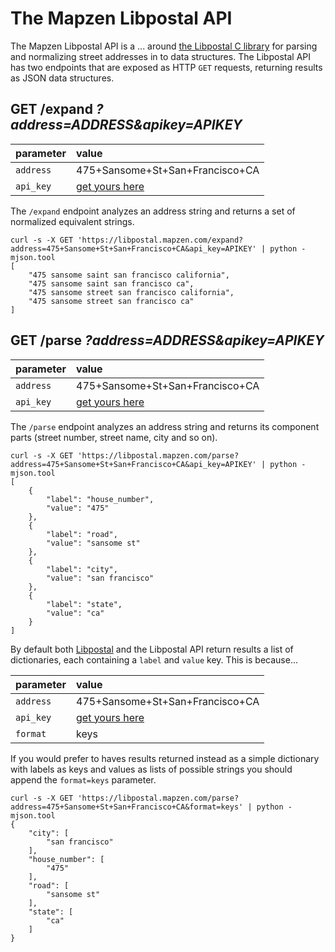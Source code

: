 # The Mapzen Libpostal API

The Mapzen Libpostal API is a ... around [the Libpostal C library](https://github.com/openvenues/libpostal) for parsing and normalizing street addresses in to data structures. The Libpostal API has two endpoints that are exposed as HTTP `GET` requests, returning results as JSON data structures.

## GET /expand _?address=ADDRESS&apikey=APIKEY_

|parameter|value|
| :--- | :--- |
| `address` | 475+Sansome+St+San+Francisco+CA |
| `api_key` | [get yours here](https://mapzen.com/developers) |

The `/expand` endpoint analyzes an address string and returns a set of normalized equivalent strings.

```
curl -s -X GET 'https://libpostal.mapzen.com/expand?address=475+Sansome+St+San+Francisco+CA&api_key=APIKEY' | python -mjson.tool
[
    "475 sansome saint san francisco california",
    "475 sansome saint san francisco ca",
    "475 sansome street san francisco california",
    "475 sansome street san francisco ca"
]
```

## GET /parse _?address=ADDRESS&apikey=APIKEY_

|parameter|value|
| :--- | :--- |
| `address` | 475+Sansome+St+San+Francisco+CA |
| `api_key` | [get yours here](https://mapzen.com/developers) |

The `/parse` endpoint analyzes an address string and returns its component parts (street number, street name, city and so on). 

```
curl -s -X GET 'https://libpostal.mapzen.com/parse?address=475+Sansome+St+San+Francisco+CA&api_key=APIKEY' | python -mjson.tool
[
    {
        "label": "house_number",
        "value": "475"
    },
    {
        "label": "road",
        "value": "sansome st"
    },
    {
        "label": "city",
        "value": "san francisco"
    },
    {
        "label": "state",
        "value": "ca"
    }
]
```

By default both [Libpostal](https://github.com/openvenues/libpostal) and the Libpostal API return results a list of dictionaries, each containing a `label` and `value` key. This is because...

|parameter|value|
| :--- | :--- |
| `address` | 475+Sansome+St+San+Francisco+CA |
| `api_key` | [get yours here](https://mapzen.com/developers) |
| `format` | keys |

If you would prefer to haves results returned instead as a simple dictionary with labels as keys and values as lists of possible strings you should append the `format=keys` parameter.

```
curl -s -X GET 'https://libpostal.mapzen.com/parse?address=475+Sansome+St+San+Francisco+CA&format=keys' | python -mjson.tool
{
    "city": [
        "san francisco"
    ],
    "house_number": [
        "475"
    ],
    "road": [
        "sansome st"
    ],
    "state": [
        "ca"
    ]
}
```
